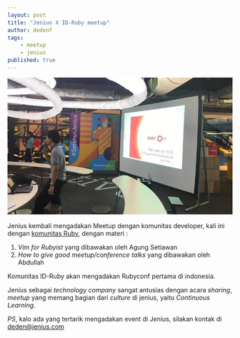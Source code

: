 ```yaml
---
layout: post
title: "Jenius X ID-Ruby meetup"
author: dedenf
tags:
    - meetup
    - jenius
published: true
---
```


[![id ruby](/images/posts/idruby/idruby0.jpg)](/images/posts/idruby/idruby.jpg)

Jenius kembali mengadakan Meetup dengan komunitas developer, kali ini dengan [komunitas Ruby](http://ruby.id), dengan materi :
<!-- more -->
1. *_Vim for Rubyist_* yang dibawakan oleh Agung Setiawan
2. *_How to give good meetup/conference talks_* yang dibawakan oleh Abdullah

Komunitas ID-Ruby akan mengadakan Rubyconf pertama di indonesia.

Jenius sebagai _technology company_ sangat antusias dengan acara _sharing_, _meetup_ yang memang bagian dari _culture_ di jenius, yaitu _Continuous Learning_.

*PS*, kalo ada yang tertarik mengadakan event di Jenius, silakan kontak di deden@jenius.com